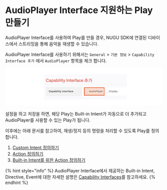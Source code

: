 # AudioPlayer Interface 지원하는 Play 만들기

AudioPlayer Interface를 사용하여 Play를 만들 경우, NUGU SDK에 연결된 디바이스에서 스트리밍을 통해 음악을 재생할 수 있습니다.

AudioPlayer Interface를 사용하기 위해서는 `General` &gt; `기본 정보` &gt; `Capability Interface 추가` 에서 `AudioPlayer` 항목을 체크 합니다.

![](../../../.gitbook/assets/assets_capability_audio%20%281%29%20%281%29%20%281%29.png)

설정을 하고 저장을 하면, 해당 Play는 Built-in Intent가 자동으로 더 추가되고 AudioPlayer를 사용할 수 있는 Play가 됩니다.

이후에는 아래 문서를 참고하여, 재생/정지 등의 명령을 처리할 수 있도록 Play를 정의 합니다.

1. [Custom Intent 정의하기](audioplayer-define-custom-intent.md)
2. [Action 정의하기](audioplayer-define-action.md)
3. [Built-in Intent를 위한 Action 정의하기](audioplayer-define-built-in-intent.md)

{% hint style="info" %}
AudioPlayer Interface에서 제공하는 Built-in Intent, Directive, Event에 대한 자세한 설명은 [Capability Interfaces](../use-backend-proxy/capability-interfaces/)를 참고하세요.
{% endhint %}

